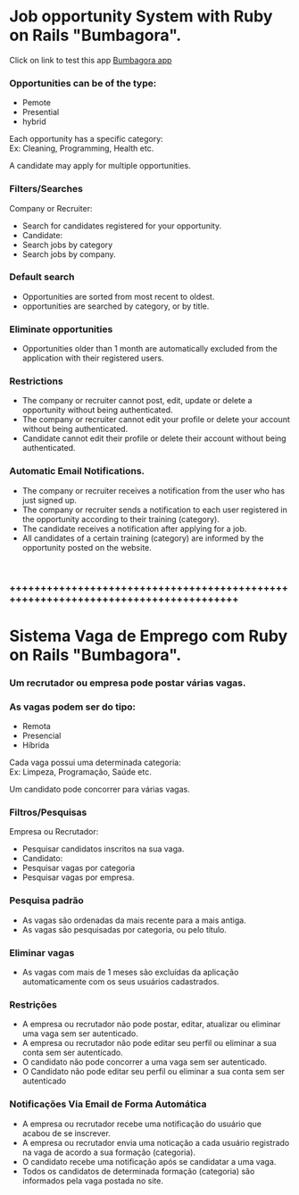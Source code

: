 
# Job opportunity System with Ruby on Rails "Bumbagora".

Click on link to test this app 
 <a href="[https://unicanada.net/list-of-universities-in-nova-scotia/](https://bumbagora.herokuapp.com/)" target="_blank">[Bumbagora app](https://www.bumbagora.com/)</a> 


### Opportunities can be of the type:

<ul>
	<li>Pemote</li>
	<li>Presential</li>
	<li>hybrid</li>
</ul>


<p>Each opportunity has a specific category: <br />
Ex: Cleaning, Programming, Health etc.
</p>
A candidate may apply for multiple opportunities.

### Filters/Searches
Company or Recruiter:

<ul>
	<li> Search for candidates registered for your opportunity. </li>
	<li> Candidate: </li>
	<li> Search jobs by category </li>
	<li> Search jobs by company. </li>
</ul>
 

### Default search
<ul>
	<li> Opportunities are sorted from most recent to oldest. </li>
	<li> opportunities are searched by category, or by title. </li>
</ul>


### Eliminate opportunities
<ul>
	<li> 
		Opportunities older than 1 month are automatically excluded from the application with their registered users.
	</li>
</ul>
 

### Restrictions
<ul>
	<li> 
		The company or recruiter cannot post, edit, update or delete a opportunity without being authenticated. 
	</li>
	<li> 
	 	The company or recruiter cannot edit your profile or delete your account without being authenticated. 
	</li>
	<li> 
		Candidate cannot edit their profile or delete their account without being authenticated.
	</li>
</ul>

### Automatic Email Notifications.
<ul>
	<li> 
		The company or recruiter receives a notification from the user who has just signed up. 
	</li>
	<li> 
	 	The company or recruiter sends a notification to each user registered in the opportunity according to their training (category). 
	</li>
	<li> 
		The candidate receives a notification after applying for a job.
	</li>
	<li> 
		All candidates of a certain training (category) are informed by the opportunity posted on the website. 
	</li>
</ul>

<br/>

### ++++++++++++++++++++++++++++++++++++++++++++++++++++++++++++++++++++++++++++++++++

# Sistema Vaga de Emprego com Ruby on Rails "Bumbagora". 


### Um recrutador ou empresa pode postar várias vagas.
 
### As vagas podem ser do tipo:

<ul>
	<li>Remota</li>
	<li>Presencial</li>
	<li>Híbrida</li>
</ul>


<p>Cada vaga possui uma determinada categoria: <br />
Ex: Limpeza, Programação, Saúde etc.
</p>
Um candidato pode concorrer para várias vagas.

### Filtros/Pesquisas
Empresa ou Recrutador:

<ul>
	<li> Pesquisar candidatos inscritos na sua vaga. </li>
	<li> Candidato: </li>
	<li> Pesquisar vagas por categoria </li>
	<li> Pesquisar vagas por empresa. </li>
</ul>
 




### Pesquisa padrão
<ul>
	<li> As vagas são ordenadas da mais recente para a mais antiga. </li>
	<li> As vagas são pesquisadas por categoria, ou pelo título. </li>
</ul>


### Eliminar vagas
<ul>
	<li> 
		As vagas com mais de 1 meses são excluídas da aplicação automaticamente com os seus 
		usuários cadastrados. 
	</li>
</ul>
 

### Restrições
<ul>
	<li> 
		A empresa ou recrutador não pode postar, editar, atualizar ou eliminar uma  vaga sem ser autenticado. 
	</li>
	<li> 
	 	A empresa ou recrutador não pode editar seu perfil ou eliminar a sua conta sem ser autenticado. 
	</li>
	<li> 
		O candidato não pode concorrer a uma vaga sem ser autenticado.
	</li>
	<li> 
		O Candidato não pode editar seu perfil ou eliminar a sua conta sem ser autenticado
	</li>
</ul>


### Notificações Via Email de Forma Automática
<ul>
	<li> 
		A empresa ou recrutador recebe uma notificação do usuário que acabou de se inscrever. 
	</li>
	<li> 
	 	A empresa ou recrutador envia uma noticação a cada usuário registrado na vaga de acordo a sua formação (categoria). 
	</li>
	<li> 
		O candidato recebe uma notificação após se candidatar a uma vaga.
	</li>
	<li> 
		Todos os candidatos de determinada formação (categoria) são informados pela vaga postada no site. 
	</li>
</ul>